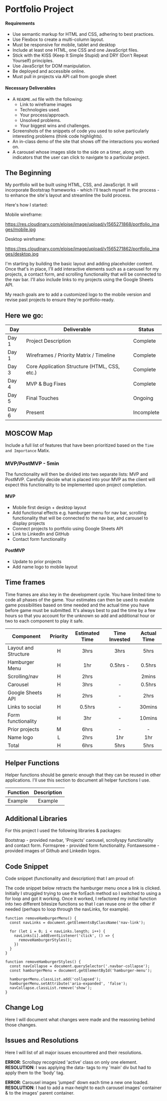 # Portfolio Project

#### Requirements

- Use semantic markup for HTML and CSS, adhering to best practices.
- Use Flexbox to create a multi-column layout.
- Must be responsive for mobile, tablet and desktop
- Include at least one HTML, one CSS and one JavaScript files.
- Stick with the KISS (Keep It Simple Stupid) and DRY (Don't Repeat Yourself) principles.
- Use JavaScript for DOM manipulation.
- Be deployed and accessible online.
- Must pull in projects via API call from google sheet

#### Necessary Deliverables
- A `README.md` file with the following:
  - Link to wireframe images
  - Technologies used.
  - Your process/approach.
  - Unsolved problems.
  - Your biggest wins and challenges.
- Screenshots of the snippets of code you used to solve particularly interesting problems (think code highlights).
- An in-class demo of the site that shows off the interactions you worked on.
- A carousel whose images slide to the side on a timer, along with indicators that the user can click to navigate to a particular project.

## The Beginning

My portfolio will be built using HTML, CSS, and JavaScript. It will incorporate Bootstrap frameworks - which I'll teach myself in the process - to enhance the site's layout and streamline the build process.

Here's how I started:

Mobile wireframe:

https://res.cloudinary.com/eloise/image/upload/v1565271868/portfolio_images/mobile.jpg

Desktop wireframe:

https://res.cloudinary.com/eloise/image/upload/v1565271862/portfolio_images/desktop.jpg

I'm starting by building the basic layout and adding placeholder content. Once that's in place, I'll add interactive elements such as a carousel for my projects, a contact form, and scrolling functionality that will be connected to the nav bar. I'll also include links to my projects using the Google Sheets API.

My reach goals are to add a customized logo to the mobile version and revise past projects to ensure they're portfolio-ready.

## Here we go:

|  Day | Deliverable | Status
|---|---| ---|
|Day 1| Project Description | Complete
|Day 1| Wireframes / Priority Matrix / Timeline | Complete
|Day 3| Core Application Structure (HTML, CSS, etc.) | Complete
|Day 4| MVP & Bug Fixes | Complete
|Day 5| Final Touches | Ongoing
|Day 6| Present | Incomplete

## MOSCOW Map

Include a full list of features that have been prioritized based on the `Time and Importance` Matix.  

### MVP/PostMVP - 5min

The functionality will then be divided into two separate lists: MVP and PostMVP.  Carefully decide what is placed into your MVP as the client will expect this functionality to be implemented upon project completion.  

#### MVP

- Mobile first design + desktop layout
- Add functional effects e.g. hamburger menu for nav bar, scrolling functionality that will be connected to the nav bar, and carousel to display projects
- Connect projects to portfolio using Google Sheets API
- Link to LinkedIn and GitHub
- Contact form functionality

#### PostMVP

- Update to prior projects
- Add name logo to mobile layout

## Time frames

Time frames are also key in the development cycle.  You have limited time to code all phases of the game.  Your estimates can then be used to evalute game possibilities based on time needed and the actual time you have before game must be submitted. It's always best to pad the time by a few hours so that you account for the unknown so add and additional hour or two to each component to play it safe.

| Component | Priority | Estimated Time | Time Invested | Actual Time |
| --- | :---: |  :---: | :---: | :---: |
| Layout and Structure | H |  3hrs|           3hrs |          5hrs |
| Hamburger Menu | H |        1hr |       0.5hrs - |        0.5hrs |
| Scrolling/nav  | H |        2hrs |               |         2mins |
| Carousel       | H |        3hrs |              - |       0.5hrs |
| Google Sheets API | H |     2hrs |              - |         2hrs |
| Links to social | H |       0.5hrs |              - |     30mins |
| Form functionality | H |    3hr |              - |        10mins |
| Prior projects | M |       6hrs |              - |            - |
| Name logo | L |             2hrs |              1hr |        1hr |
| Total |       H |        6hrs|             5hrs |           5hrs |

## Helper Functions
Helper functions should be generic enough that they can be reused in other applications. I'll use this section to document all helper functions I use.

| Function | Description |
| --- | :---: |  
| Example | Example |

## Additional Libraries
  For this project I used the following libraries & packages:

  Bootstrap - provided navbar, 'Projects' carousel, scrollyspy functionality and contact form.
  Formspree - provided form functionality.
  Fontawesome - provided images of Github and Linkedin logos.

## Code Snippet

Code snippet (functionality and description) that I am proud of:

The code snippet below retracts the hamburger menu once a link is clicked. Initially I struggled trying to use the forEach method so I switched to using a for loop and got it working. Once it worked, I refactored my initial function into two different bitesize functions so that I can reuse one or the other if needed (perhaps to loop through the navLinks, for example).   

```
function removeHamburgerMenu() {
  const navLinks = document.getElementsByClassName('nav-link');

  for (let i = 0; i < navLinks.length; i++) {
    navLinks[i].addEventListener('click', () => {
      removeHamburgerStyles();
    })
  }
}

function removeHamburgerStyles() {
  const navCollapse = document.querySelector('.navbar-collapse');
  const hamburgerMenu = document.getElementById('hamburger-menu');

  hamburgerMenu.classList.add('collapsed');
  hamburgerMenu.setAttribute('aria-expanded', 'false');
  navCollapse.classList.remove('show');
}
```

## Change Log

Here I will document what changes were made and the reasoning behind those changes.  

## Issues and Resolutions

Here I will list of all major issues encountered and their resolutions.

**ERROR**: Scrollspy recognized 'active' class on only one element.
**RESOLUTION**: I was applying the data- tags to my 'main' div but had to apply them to the 'body' tag.

**ERROR**: Carousel images 'jumped' down each time a new one loaded.
**RESOLUTION**: I had to add a max-height to each carousel images' container & to the images' parent container.
